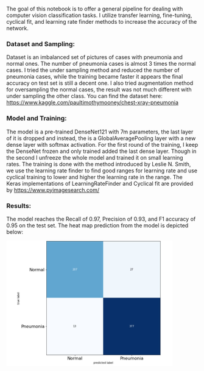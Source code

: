 The goal of this notebook is to offer a general pipeline for dealing with computer vision classification tasks. I utilize transfer learning, fine-tuning, cyclical fit, and learning rate finder methods to increase the accuracy of the network.

### Dataset and Sampling:
Dataset is an imbalanced set of pictures of cases with pneumonia and normal ones. The number of pneumonia cases is almost 3 times the normal cases. I tried the under sampling method and reduced the number of pneumonia cases, while the training became faster it appears the final accuracy on test set is still a decent one. I also tried augmentation method for oversampling the normal cases, the result was not much different with under sampling the other class.
You can find the dataset here: 
https://www.kaggle.com/paultimothymooney/chest-xray-pneumonia

### Model and Training:
The model is a pre-trained DenseNet121 with 7m parameters, the last layer of it is dropped and instead, the is a GlobalAveragePooling layer with a new dense layer with softmax activation. For the first round of the training, I keep the DenseNet frozen and only trained added the last dense layer. Though in the second I unfreeze the whole model and trained it on small learning rates. 
The training is done with the method introduced by Leslie N. Smith, we use the learning rate finder to find good ranges for learning rate and use cyclical training to lower and higher the learning rate in the range. The Keras implementations of LearningRateFinder and Cyclical fit are provided by https://www.pyimagesearch.com/

### Results:
The model reaches the Recall of 0.97, Precision of 0.93, and F1 accuracy of 0.95 on the test set. The heat map prediction from the model is depicted below:

<p align="Left">
  <img src="pictures/heatmap.jpg" width="436" height="330" title="Heat Map">
</p>
